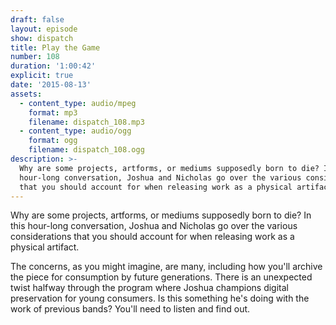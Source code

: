 ```yaml
---
draft: false
layout: episode
show: dispatch
title: Play the Game
number: 108
duration: '1:00:42'
explicit: true
date: '2015-08-13'
assets:
  - content_type: audio/mpeg
    format: mp3
    filename: dispatch_108.mp3
  - content_type: audio/ogg
    format: ogg
    filename: dispatch_108.ogg
description: >-
  Why are some projects, artforms, or mediums supposedly born to die? In this
  hour-long conversation, Joshua and Nicholas go over the various considerations
  that you should account for when releasing work as a physical artifact.
---
```

Why are some projects, artforms, or mediums supposedly born to die? In this hour-long conversation, Joshua and Nicholas go over the various considerations that you should account for when releasing work as a physical artifact.

The concerns, as you might imagine, are many, including how you'll archive the piece for consumption by future generations. There is an unexpected twist halfway through the program where Joshua champions digital preservation for young consumers. Is this something he's doing with the work of previous bands? You'll need to listen and find out. 